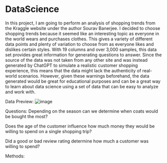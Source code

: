 # DataScience
  In this project, I am going to perform an analysis of shopping trends from the Kraggle website under the author Sourav Banerjee. I decided to choose shopping trends because it seemed like an interesting topic as everyone in the world wears and purchases clothes. This gives a variety of different data points and plenty of variation to choose from as everyone likes and dislikes certain styles. With 19 columns and over 3,000 samples, this data set provides great information for generating questions to answer. Since the source of the data was not taken from any other site and was instead generated by ChatGPT to simulate a realistic customer shopping experience, this means that the data might lack the authenticity of real-world scenarios. However, given these warnings beforehand, the data generated would be great for educational purposes and can be a great way to learn about data science using a set of data that can be easy to analyze and work with.  

Data Preview:
![image](https://github.com/lamj6atwit/DataScience/assets/90927506/7c980c5d-b127-4718-b6b2-5707c6c95947)

Questions: 
Depending on the season can we determine when coats would be bought the most?

Does the age of the customer influence how much money they would be willing to spend on a single shopping trip?

Did a good or bad review rating determine how much a customer was willing to spend?

Methods:


